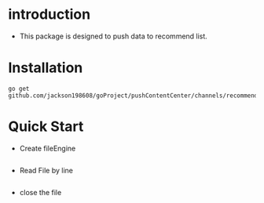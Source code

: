 # introduction
- This package is designed to push data to recommend list.

# Installation

	go get github.com/jackson198608/goProject/pushContentCenter/channels/recommend

# Quick Start

- Create fileEngine 

```Go
```

-  Read File by line 

```Go

```

- close the file
